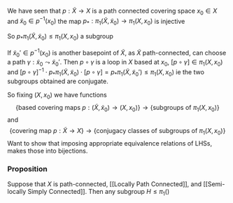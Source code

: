 We have seen that $p:\tilde{X}\to X$ is a path connected covering space
$x_{0}\in X$ and $\tilde{x}_{0}\in p ^{-1}(x_{0})$ the map $p_{*}:\pi_{1}(\tilde{X},\tilde{x}_{0})\to \pi_{1}(X,x_{0})$ is injective

So $p_{*}\pi_{1}(\tilde{X},\tilde{x}_{0})\leq \pi_{1}(X,x_{0})$ a subgroup

If $\tilde{x}_{0}'\in p ^{-1}(x_{0})$ is another basepoint of $\tilde{X}$, 
as $\tilde{X}$ path-connected, can choose a path $\gamma:\tilde{x}_{0}\leadsto \tilde{x}_{0}'$.
Then $p\circ \gamma$ is a loop in $X$ based at $x_{0}$, $[p\circ \gamma]\in \pi_{1}(X,x_{0})$
and 
$[p\circ \gamma]^{-1}\cdot p_{*}\pi_{1}(\tilde{X},\tilde{x}_{0})\cdot[p\circ \gamma]=p_{*}\pi_{1}(\tilde{X},\tilde{x}_{0}')\leq \pi_{1}(X,x_{0})$
ie the two subgroups obtained are conjugate.

So fixing $(X,x_{0})$ we have functions
$$
\{ \text{based covering maps }p:(\tilde{X},\tilde{x}_{0})\to(X,x_{0}) \}\to \{ \text{subgroups of }\pi_{1}(X,x_{0}) \}
$$
and 
$$
\left\{  \text{covering map }p:\tilde{X}\to X  \right\}\to \{ \text{conjugacy classes of subgroups of } \pi_{1}(X,x_{0})\}
$$
Want to show that imposing appropriate equivalence relations of LHSs, makes those into bijections.

### Proposition
Suppose that $X$ is path-connected, [[Locally Path Connected]], and [[Semi-locally Simply Connected]].
Then any subgroup $H\leq \pi_{1}()$